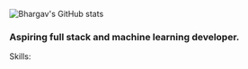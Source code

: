 ![Bhargav's GitHub stats](https://github-readme-stats.vercel.app/api?username=beranki&show_icons=true&theme=transparent)

### Aspiring full stack and machine learning developer. 
Skills:
